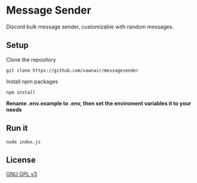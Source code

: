 

# Message Sender

Discord bulk message sender, customizable with random messages.

## Setup

Clone the repository

    git clone https://github.com/vawnair/messagesender
    
Install npm packages

    npm install
**Rename .env.example to .env, then set the enviroment variables it to your needs**
## Run it

    node index.js
    

## License

   [GNU GPL v3](https://raw.githubusercontent.com/vawnair/messagesender/main/LICENSE)
